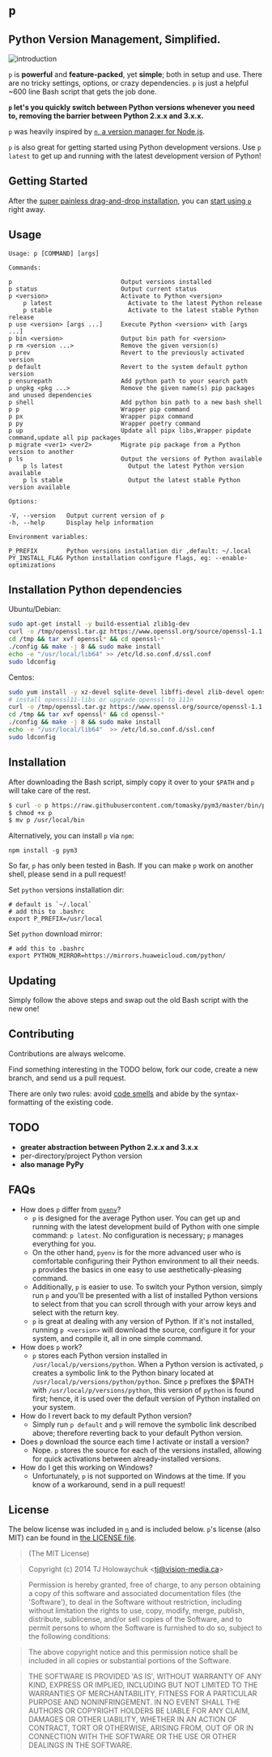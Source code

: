 # `p`

## Python Version Management, Simplified.

![introduction](https://cloud.githubusercontent.com/assets/1139621/7488032/37f37308-f389-11e4-8995-89f7cba5ad8b.gif)

`p` is **powerful** and **feature-packed**, yet **simple**; both in setup and use. There are no tricky settings, options, or crazy dependencies. `p` is just a helpful ~600 line Bash script that gets the job done.

**`p` let's you quickly switch between Python versions whenever you need to, removing the barrier between Python 2.x.x and 3.x.x.**

`p` was heavily inspired by [`n`, a version manager for Node.js](https://github.com/tj/n).

`p` is also great for getting started using Python development versions. Use `p latest` to get up and running with the latest development version of Python!

## Getting Started

After the [super painless drag-and-drop installation](#installation), you can [start using `p`](#usage) right away.

## Usage

```
Usage: p [COMMAND] [args]

Commands:

p                              Output versions installed
p status                       Output current status
p <version>                    Activate to Python <version>
	p latest                     Activate to the latest Python release
	p stable                     Activate to the latest stable Python release
p use <version> [args ...]     Execute Python <version> with [args ...]
p bin <version>                Output bin path for <version>
p rm <version ...>             Remove the given version(s)
p prev                         Revert to the previously activated version
p default                      Revert to the system default python version
p ensurepath                   Add python path to your search path
p unpkg <pkg ...>              Remove the given name(s) pip packages and unused dependencies
p shell                        Add python bin path to a new bash shell
p p                            Wrapper pip command
p px                           Wrapper pipx command
p py                           Wrapper poetry command
p up                           Update all pipx libs,Wrapper pipdate command,update all pip packages
p migrate <ver1> <ver2>        Migrate pip package from a Python version to another
p ls                           Output the versions of Python available
	p ls latest                  Output the latest Python version available
	p ls stable                  Output the latest stable Python version available

Options:

-V, --version   Output current version of p
-h, --help      Display help information

Environment variables:

P_PREFIX        Python versions installation dir ,default: ~/.local
PY_INSTALL_FLAG Python installation configure flags, eg: --enable-optimizations
```

## Installation Python dependencies

Ubuntu/Debian:

```sh
sudo apt-get install -y build-essential zlib1g-dev
curl -o /tmp/openssl.tar.gz https://www.openssl.org/source/openssl-1.1.1n.tar.gz
cd /tmp && tar xvf openssl* && cd openssl-*
./config && make -j 8 && sudo make install
echo -e "/usr/local/lib64" >> /etc/ld.so.conf.d/ssl.conf
sudo ldconfig
```

Centos:

```sh
sudo yum install -y xz-devel sqlite-devel libffi-devel zlib-devel openssl11-libs
# install openssl11-libs or upgrade openssl to 111n
curl -o /tmp/openssl.tar.gz https://www.openssl.org/source/openssl-1.1.1n.tar.gz
cd /tmp && tar xvf openssl* && cd openssl-*
./config && make -j 8 && sudo make install
echo -e "/usr/local/lib64"  >> /etc/ld.so.conf.d/ssl.conf
sudo ldconfig
```

## Installation

After downloading the Bash script, simply copy it over to your `$PATH` and `p` will take care of the rest.

```sh
$ curl -o p https://raw.githubusercontent.com/tomasky/pym3/master/bin/p
$ chmod +x p
$ mv p /usr/local/bin
```

Alternatively, you can install `p` via `npm`:

```shell
npm install -g pym3
```

So far, `p` has only been tested in Bash. If you can make `p` work on another shell, please send in a pull request!

Set `python` versions installation dir:

```shell
# default is `~/.local`
# add this to .bashrc
export P_PREFIX=/usr/local
```

Set `python` download mirror:

```shell
# add this to .bashrc
export PYTHON_MIRROR=https://mirrors.huaweicloud.com/python/
```

## Updating

Simply follow the above steps and swap out the old Bash script with the new one!

## Contributing

Contributions are always welcome.

Find something interesting in the TODO below, fork our code, create a new branch, and send us a pull request.

There are only two rules: avoid [code smells](http://blog.codinghorror.com/code-smells/) and abide by the syntax-formatting of the existing code.

## TODO

- **greater abstraction between Python 2.x.x and 3.x.x**
- per-directory/project Python version
- **also manage PyPy**

## FAQs

- How does `p` differ from [`pyenv`](https://github.com/yyuu/pyenv)?
  - `p` is designed for the average Python user. You can get up and running with the latest development build of Python with one simple command: `p latest`. No configuration is necessary; `p` manages everything for you.
  - On the other hand, `pyenv` is for the more advanced user who is comfortable configuring their Python environment to all their needs. `p` provides the basics in one easy to use aesthetically-pleasing command.
  - Additionally, `p` is easier to use. To switch your Python version, simply run `p` and you'll be presented with a list of installed Python versions to select from that you can scroll through with your arrow keys and select with the return key.
  - `p` is great at dealing with any version of Python. If it's not installed, running `p <version>` will download the source, configure it for your system, and compile it, all in one simple command.
- How does `p` work?
  - `p` stores each Python version installed in `/usr/local/p/versions/python`. When a Python version is activated, `p` creates a symbolic link to the Python binary located at `/usr/local/p/versions/python/python`. Since `p` prefixes the $PATH with `/usr/local/p/versions/python`, this version of `python` is found first; hence, it is used over the default version of Python installed on your system.
- How do I revert back to my default Python version?
  - Simply run `p default` and `p` will remove the symbolic link described above; therefore reverting back to your default Python version.
- Does `p` download the source each time I activate or install a version?
  - Nope. `p` stores the source for each of the versions installed, allowing for quick activations between already-installed versions.
- How do I get this working on Windows?
  - Unfortunately, `p` is not supported on Windows at the time. If you know of a workaround, send in a pull request!

## License

The below license was included in [`n`](https://github.com/tj/n) and is included below. `p`'s license (also MIT) can be found in [the LICENSE file](https://github.com/qw3rtman/p/blob/master/LICENSE).

> (The MIT License)

> Copyright (c) 2014 TJ Holowaychuk &lt;tj@vision-media.ca&gt;

> Permission is hereby granted, free of charge, to any person obtaining
> a copy of this software and associated documentation files (the
> 'Software'), to deal in the Software without restriction, including
> without limitation the rights to use, copy, modify, merge, publish,
> distribute, sublicense, and/or sell copies of the Software, and to
> permit persons to whom the Software is furnished to do so, subject to
> the following conditions:

> The above copyright notice and this permission notice shall be
> included in all copies or substantial portions of the Software.

> THE SOFTWARE IS PROVIDED 'AS IS', WITHOUT WARRANTY OF ANY KIND,
> EXPRESS OR IMPLIED, INCLUDING BUT NOT LIMITED TO THE WARRANTIES OF
> MERCHANTABILITY, FITNESS FOR A PARTICULAR PURPOSE AND NONINFRINGEMENT.
> IN NO EVENT SHALL THE AUTHORS OR COPYRIGHT HOLDERS BE LIABLE FOR ANY
> CLAIM, DAMAGES OR OTHER LIABILITY, WHETHER IN AN ACTION OF CONTRACT,
> TORT OR OTHERWISE, ARISING FROM, OUT OF OR IN CONNECTION WITH THE
> SOFTWARE OR THE USE OR OTHER DEALINGS IN THE SOFTWARE.
